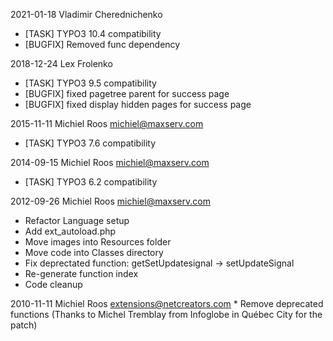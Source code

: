 2021-01-18  Vladimir Cherednichenko
- [TASK] TYPO3 10.4 compatibility
- [BUGFIX] Removed func dependency

2018-12-24  Lex Frolenko
- [TASK] TYPO3 9.5 compatibility
- [BUGFIX] fixed pagetree parent for success page
- [BUGFIX] fixed display hidden pages for success page

2015-11-11  Michiel Roos <michiel@maxserv.com>
- [TASK] TYPO3 7.6 compatibility

2014-09-15  Michiel Roos <michiel@maxserv.com>
- [TASK] TYPO3 6.2 compatibility

2012-09-26  Michiel Roos <michiel@maxserv.com>
- Refactor Language setup
- Add ext_autoload.php
- Move images into Resources folder
- Move code into Classes directory
- Fix deprectated function: getSetUpdatesignal -> setUpdateSignal
- Re-generate function index
- Code cleanup

2010-11-11  Michiel Roos <extensions@netcreators.com>
	* Remove deprecated functions (Thanks to Michel Tremblay from Infoglobe in Québec City for the patch)

